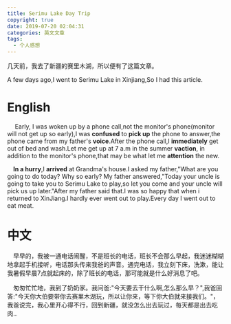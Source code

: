 ```yaml
---
title: Serimu Lake Day Trip
copyright: true
date: 2019-07-20 02:04:31
categories: 英文文章
tags:
  - 个人感想
---
```


几天前，我去了新疆的赛里木湖，所以便有了这篇文章。

A few days ago,I went to Serimu Lake in Xinjiang,So I had this article.

<!--more-->

# English

&emsp; Early, I was woken up by a phone call,not the monitor's phone(monitor will not get up so early),I was __confused__ to __pick up__ the phone to answer,the phone came from my father's __voice__.After the phone call,I __immediately__ get out of bed and wash.Let me get up at 7 a.m in the summer __vaction__, in addition to the monitor's phone,that may be what let me __attention__ the new.

&emsp;__In a hurry__,I __arrived__ at Grandma's house.I asked my father,"What are you going to do today? Why so early? My father answered,"Today your uncle is going to take you to Serimu Lake to play,so let you come and your uncle will pick us up later."After my father said that.I was so happy that when i returned to XinJiang.I hardly ever went out to play.Every day I went out to eat meat.

# 中文

&emsp;早早的，我被一通电话闹醒，不是班长的电话，班长不会那么早起，我迷迷糊糊地拿起手机接听，电话那头传来我爸的声音。通完电话，我立刻下床，洗漱，能让我暑假早晨7点就起床的，除了班长的电话，那可能就是什么好消息了吧。

&emsp;匆匆忙忙地，我到了奶奶家。我问爸:"今天要去干什么啊,怎么那么早？",我爸回答:"今天你大伯要带你去赛里木湖玩，所以让你来，等下你大伯就来接我们。"，我爸说完，我心里开心得不行，回到新疆，就没怎么出去玩过，每天都是出去吃肉..

&emsp;

